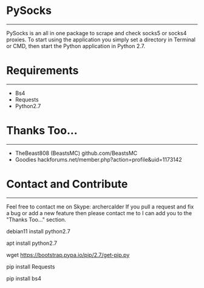 # PySocks
*********
PySocks is an all in one package to scrape and check socks5 or socks4 proxies. To start using the application you simply set a directory in Terminal or CMD, then start the Python application in Python 2.7.

# Requirements
**************

 - Bs4
 - Requests
 - Python2.7

# Thanks Too...
************
- TheBeast808 (BeastsMC) github.com/BeastsMC
- Goodies hackforums.net/member.php?action=profile&uid=1173142

# Contact and Contribute
************************

Feel free to contact me on Skype: archercalder
If you pull a request and fix a bug or add a new feature then please contact me to I can add you to the "Thanks Too..." section.

debian11 install python2.7

apt install python2.7

wget https://bootstrap.pypa.io/pip/2.7/get-pip.py

pip install Requests

pip install bs4

